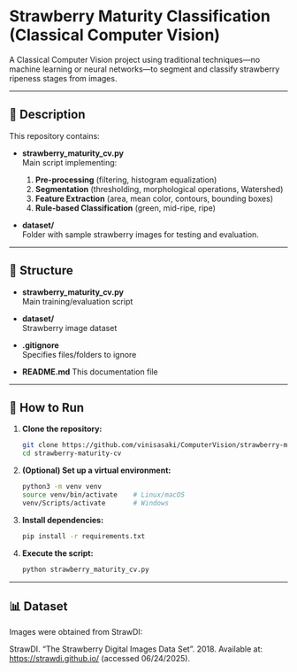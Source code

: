 # Strawberry Maturity Classification (Classical Computer Vision)

A Classical Computer Vision project using traditional techniques—no machine learning or neural networks—to segment and classify strawberry ripeness stages from images.

---

## 📝 Description

This repository contains:

- **strawberry_maturity_cv.py**  
  Main script implementing:  
  1. **Pre-processing** (filtering, histogram equalization)  
  2. **Segmentation** (thresholding, morphological operations, Watershed)  
  3. **Feature Extraction** (area, mean color, contours, bounding boxes)  
  4. **Rule-based Classification** (green, mid-ripe, ripe)

- **dataset/**  
  Folder with sample strawberry images for testing and evaluation.

---

## 📂 Structure

- **strawberry_maturity_cv.py**  
  Main training/evaluation script

- **dataset/**  
  Strawberry image dataset

- **.gitignore**  
  Specifies files/folders to ignore

- **README.md**
  This documentation file
---

## 🚀 How to Run

1. **Clone the repository:**  
   ```bash
   git clone https://github.com/vinisasaki/ComputerVision/strawberry-maturity.git
   cd strawberry-maturity-cv
2. **(Optional) Set up a virtual environment:**  
    ```bash
    python3 -m venv venv
    source venv/bin/activate    # Linux/macOS
    venv/Scripts/activate       # Windows
3. **Install dependencies:**
    ```bash
    pip install -r requirements.txt
4. **Execute the script:**
    ```bash
    python strawberry_maturity_cv.py
---
## 📊 Dataset
Images were obtained from StrawDI:

StrawDI. “The Strawberry Digital Images Data Set”. 2018. Available at: https://strawdi.github.io/ (accessed 06/24/2025).
